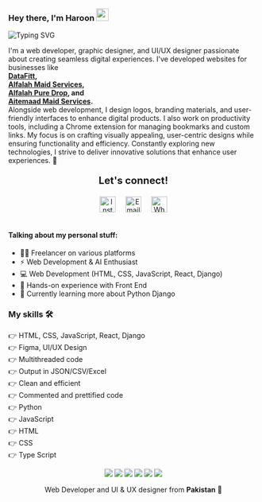 <!--
*haroon966/haroon966* is a ✨ special ✨ repository because its README.md (this file) appears on your GitHub profile.
-->

### Hey there, I'm Haroon <img src="https://media.giphy.com/media/hvRJCLFzcasrR4ia7z/giphy.gif" height="25px" width="25px">

<p>
<img src="https://readme-typing-svg.herokuapp.com?font=Fira+Code&pause=1000&color=0050a4&width=435&lines=Web+Developer;UI%2FUX+Designer;Graphic+Designer;Tech+Enthusiast" alt="Typing SVG" />
</p>

<p>
  I'm a web developer, graphic designer, and UI/UX designer passionate about creating seamless digital experiences. I've developed websites for businesses like <br/>
  <b>
    <a href="https://datafitt.com/">DataFitt</a>, <br /> 
    <a href="https://alfalahmaidservices.com/">Alfalah Maid Services</a>, <br /> 
    <a href="https://alfalahpuredrop.com/">Alfalah Pure Drop</a>, and <br /> 
    <a href="https://aitemaadmaidservices.com/">Aitemaad Maid Services</a>. <br />
  </b>
  Alongside web development, I design logos, branding materials, and user-friendly interfaces to enhance digital products. I also work on productivity tools, including a Chrome extension for managing bookmarks and custom links. My focus is on crafting visually appealing, user-centric designs while ensuring functionality and efficiency. Constantly exploring new technologies, I strive to deliver innovative solutions that enhance user experiences. 🚀
</p>
<div align="center">
  <p style="font-size: 20px; font-weight: bold;">Let's connect!</p>
  <div style="display: flex; gap: 20px; justify-content: center;">
    <a href="https://www.instagram.com/haroon.1920/" target="_blank">
      <img width="32" height="32" src="https://upload.wikimedia.org/wikipedia/commons/a/a5/Instagram_icon.png" alt="Instagram" />
    </a>
    <a href="mailto:haroon.orenda@gmail.com" target="_blank">
      <img width="32" height="32" src="https://ssl.gstatic.com/ui/v1/icons/mail/rfr/gmail.ico" alt="Email" />
    </a>
    <a href="https://api.whatsapp.com/send?phone=+923435971748" target="_blank">
      <img width="32" height="32" src="https://web.whatsapp.com/favicon-64x64.ico" alt="WhatsApp" />
    </a>
  </div>
</div>


<br>

#### Talking about my personal stuff:

- 🙋‍♂️ Freelancer on various platforms
- ⚡ Web Development & AI Enthusiast
- 💻 Web Development (HTML, CSS, JavaScript, React, Django)
- 💪 Hands-on experience with Front End
- 🌱 Currently learning more about Python Django

### My skills 🛠
👉 HTML, CSS, JavaScript, React, Django<br>
👉 Figma, UI/UX Design<br>
👉 Multithreaded code<br>
👉 Output in JSON/CSV/Excel<br>
👉 Clean and efficient<br>
👉 Commented and prettified code<br>
👉 Python<br>
👉 JavaScript<br>
👉 HTML<br>
👉 CSS<br>
👉 Type Script<br>

<div align="center">
  <img src="https://img.shields.io/badge/Python-FFD43B?style=for-the-badge&logo=python&logoColor=darkgreen" />
  <img src="https://img.shields.io/badge/JavaScript-F7DF1E?style=for-the-badge&logo=javascript&logoColor=black" />
  <img src="https://img.shields.io/badge/HTML-E34F26?style=for-the-badge&logo=html5&logoColor=white" />
  <img src="https://img.shields.io/badge/CSS-1572B6?style=for-the-badge&logo=css3&logoColor=white" />
  <img src="https://img.shields.io/badge/React-61DAFB?style=for-the-badge&logo=react&logoColor=black" />
  <img src="https://img.shields.io/badge/Django-092E20?style=for-the-badge&logo=django&logoColor=white" />
</div>

<p align="center">
  Web Developer and UI & UX designer from <b>Pakistan</b> 💚
</p>
